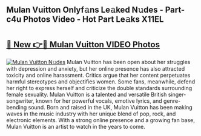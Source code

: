 ## Mulan Vuitton Onlyf𝚊ns Le𝚊ked N𝚞des - Part-c4u Photos Video - Hot Part Le𝚊ks X11EL

# <h2><a href="http://ab57423.deff.icu/?id=Mulan+Vuitton">🔗 New 👉🔴 Mulan Vuitton VIDEO Photos</a></h2>

[![Mulan Vuitton N𝚞des](https://i.imgur.com/rIISA9y.gif)](http://ab57423.deff.icu/?id=Mulan+Vuitton)
Mulan Vuitton has been open about her struggles with depression and anxiety, but her online presence has also attracted toxicity and online harassment. Critics argue that her content perpetuates harmful stereotypes and objectifies women. Some fans, meanwhile, defend her right to express herself and criticize the double standards surrounding female sexuality. Mulan Vuitton is a talented and versatile British singer-songwriter, known for her powerful vocals, emotive lyrics, and genre-bending sound. Born and raised in the UK, Mulan Vuitton has been making waves in the music industry with her unique blend of pop, rock, and electronic elements. With a strong online presence and a growing fan base, Mulan Vuitton is an artist to watch in the years to come.
